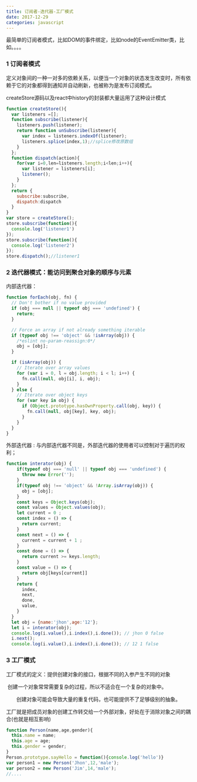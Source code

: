 ```yaml
---
title: 订阅者-迭代器-工厂模式
date: 2017-12-29
categories: javascript
---
```


最简单的订阅者模式，比如DOM的事件绑定，比如node的EventEmitter类，比如。。。。

### 1 订阅者模式

定义对象间的一种一对多的依赖关系，以便当一个对象的状态发生改变时，所有依赖于它的对象都得到通知并自动刷新，也被称为是发布订阅模式。

createStore源码以及react中history的封装都大量运用了这种设计模式

```javascript
function createStore(){
  var listeners =[];
  function subscribe(listener){
    listeners.push(listener);
    return function unSubscribe(listener){
      var index = listeners.indexOf(listener);
      listeners.splice(index,1);//splice修改原数组
    }
  };
  function dispatch(action){
    for(var i=0,len=listeners.length;i<len;i++){
      var listener = listeners[i];
      listener();
    }
  };
  return {
    subscribe:subscribe,
    dispatch:dispatch
  }
}    
var store = createStore();
store.subscribe(function(){
  console.log('listener1')
});
store.subscribe(function(){
  console.log('listener2')
});
store.dispatch();//listener1 
```

### 2 迭代器模式：能访问到聚合对象的顺序与元素

内部迭代器：

```javascript
function forEach(obj, fn) {
  // Don't bother if no value provided
  if (obj === null || typeof obj === 'undefined') {
    return;
  }

  // Force an array if not already something iterable
  if (typeof obj !== 'object' && !isArray(obj)) {
    /*eslint no-param-reassign:0*/
    obj = [obj];
  }

  if (isArray(obj)) {
    // Iterate over array values
    for (var i = 0, l = obj.length; i < l; i++) {
      fn.call(null, obj[i], i, obj);
    }
  } else {
    // Iterate over object keys
    for (var key in obj) {
      if (Object.prototype.hasOwnProperty.call(obj, key)) {
        fn.call(null, obj[key], key, obj);
      }
    }
  }
}
```

外部迭代器 :  与内部迭代器不同是，外部迭代器的使用者可以控制对于遍历的权利；

```javascript
function interator(obj) {
    if(typeof obj === 'null' || typeof obj === 'undefined') {
      throw new Error('');
    }
    if(typeof obj !== 'object' && !Array.isArray(obj)) {
      obj = [obj];
    }
    const keys = Object.keys(obj);
    const values = Object.values(obj);
    let current = 0 ;
    const index = () => {
      return current;
    }
    const next = () => {
      current = current + 1 ;
    }
    const done = () => {
      return current >= keys.length;
    }
    const value = () => {
      return obj[keys[current]]
    }
    return {
      index,
      next,
      done,
      value,
    }
  }
  let obj = {name:'jhon',age:'12'};
  let i = interator(obj);
  console.log(i.value(),i.index(),i.done()); // jhon 0 false
  i.next();
  console.log(i.value(),i.index(),i.done()); // 12 1 false
```

### 3 工厂模式

工厂模式的定义：提供创建对象的接口，根据不同的入参产生不同的对象

​      创建一个对象常常需要复杂的过程，所以不适合在一个复杂的对象中。

　　创建对象可能会导致大量的重复代码，也可能提供不了足够级别的抽象。

​      工厂就是把成员对象的创建工作转交给一个外部对象，好处在于消除对象之间的耦合(也就是相互影响)

```javascript
function Person(name,age,gender){
  this.name = name;
  this.age = age;
  this.gender = gender;
}
Person.prototype.sayHello = function(){console.log('hello')}
var person1 = new Person('Jhon',12,'male');
var person2 = new Person('Jim',14,'male');
//....
```





